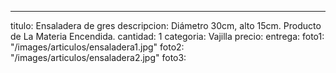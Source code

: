 ---
titulo: Ensaladera de gres
descripcion: Diámetro 30cm, alto 15cm. Producto de La Materia Encendida.
cantidad: 1
categoria: Vajilla
precio: 
entrega: 
foto1: "/images/articulos/ensaladera1.jpg"
foto2: "/images/articulos/ensaladera2.jpg"
foto3: 

